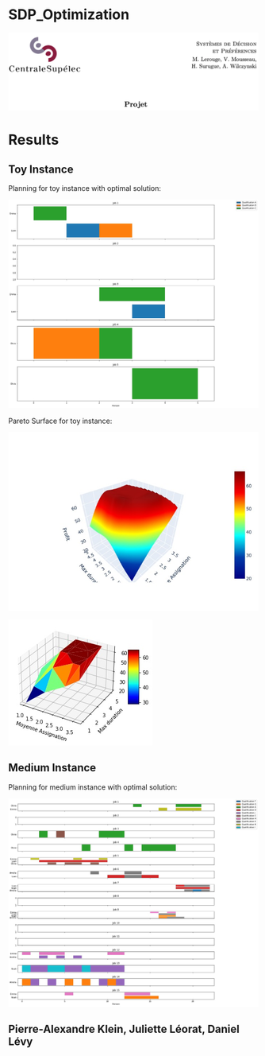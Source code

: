 # SDP_Optimization


![Alt Text](./Results/jpg/projet.png)


# Results
## Toy Instance
Planning for toy instance with optimal solution:

![Alt Text](./Results/jpg/planning_toy_instance.jpg)


Pareto Surface for toy instance:

![Alt Text](./Results/jpg/pareto_toy_instance.jpg)


![Alt Text](./Results/jpg/pareto_tri_toy_instance.jpg)


## Medium Instance
Planning for medium instance with optimal solution:

![Alt Text](./Results/jpg/planning_medium_instance.jpg)


## Pierre-Alexandre Klein, Juliette Léorat, Daniel Lévy 